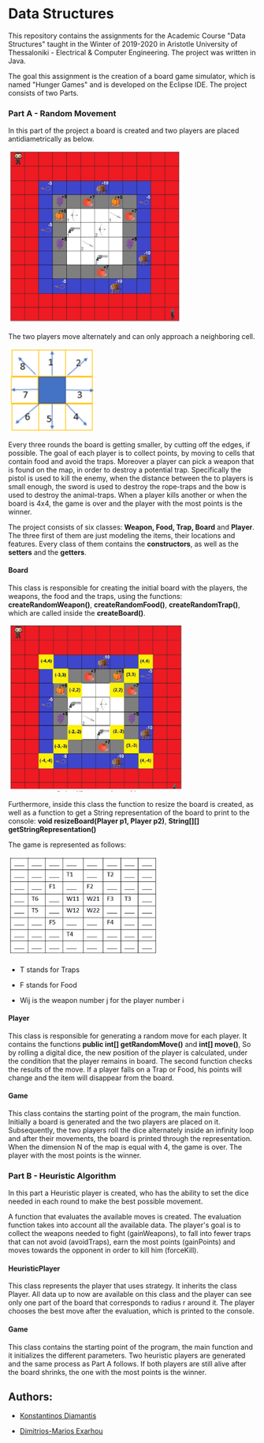 # Data Structures



This repository contains the assignments for the Academic Course "Data Structures" taught in the Winter of 2019-2020 in Aristotle University of Thessaloniki - Electrical & Computer Engineering. The project was written in Java.

The goal this assignment is the creation of a board game simulator, which is named "Hunger Games" and is developed on the Eclipse IDE. The project consists of two Parts.



### Part A - Random Movement

In this part of the project a board is created and two players are placed antidiametrically as below.



<p allign = "center">
    <img src = "images/1.png" width = "70%">
</p>



The two players move alternately and can only approach a neighboring cell.



<p allign = "center">
    <img src = "images/2.png" width = "35%">
</p>



Every three rounds the board is getting smaller, by cutting off the edges, if possible. The goal of each player is to collect points, by moving to cells that contain food and avoid the traps. Moreover a player can pick a weapon that is found on the map, in order to destroy a potential trap. Specifically the pistol is used to kill the enemy, when the distance between the to players is small enough, the sword is used to destroy the rope-traps and the bow is used to destroy the animal-traps. When a player kills another or when the board is 4x4, the game is over and the player with the most points is the winner.

The project consists of six classes: **Weapon, Food, Trap, Board** and **Player**. The three first of them are just modeling the items, their locations and features. Every class of them contains the **constructors**, as well as the **setters** and the **getters**.



#### Board

This class is responsible for creating the initial board with the players, the weapons, the food and the traps, using the functions: **createRandomWeapon()**, **createRandomFood()**, **createRandomTrap()**, which are called inside the **createBoard()**.

<p allign = "center">
    <img src = "images/3.png" width = "70%">
</p>



Furthermore, inside this class the function to resize the board is created, as well as a function to get a String representation of the board to print to the console: **void resizeBoard(Player p1, Player p2)**,  **String[][] getStringRepresentation()**

The game is represented as follows:

<p allign = "center">
    <img src = "images/4.png" width = "60%">
</p>

* T stands for Traps

* F stands for Food

* Wij is the weapon number j for the player number i

#### Player

This class is responsible for generating a random move for each player.  It contains the functions **public int[] getRandomMove()** and **int[] move()**, So by rolling a digital dice, the new position of the player is calculated, under the condition that the player remains in board. The second function checks the results of the move. If a player falls on a Trap or Food, his points will change and the item will disappear from the board.



#### Game

This class contains the starting point of the program, the main function. Initially a board is generated and the two players are placed on it. Subsequently, the two players roll the dice alternately inside an infinity loop and after their movements, the board is printed through the representation. When the dimension N of the map is equal with 4, the game is over. The player with the most points is the winner.



### Part B - Heuristic Algorithm 

In this part a Heuristic player is created, who has the ability to set the dice needed in each round to make the best possible movement.  

A function that evaluates the available moves is created. The evaluation function takes into account all the available  data. The player's goal is to collect the weapons needed to fight (gainWeapons), to fall into fewer traps that can not avoid (avoidTraps), earn the most points (gainPoints) and moves towards the opponent in order to kill him (forceKill). 



#### HeuristicPlayer

This class represents the player that uses strategy. It inherits the class Player. All data up to now are available on this class and the player can see only one part of the board that corresponds to radius r around it. The player chooses the best move after the evaluation, which is printed to the console. 



#### Game 

This class contains the starting point of the program, the main function and it initializes the different parameters. Two heuristic players are generated and the same process as Part A follows. If both players are still alive after the board shrinks, the one with the most points is the winner.



## Authors:

* [Konstantinos Diamantis](https://github.com/konstantd)

* [Dimitrios-Marios Exarhou](https://github.com/exarchou) 

  